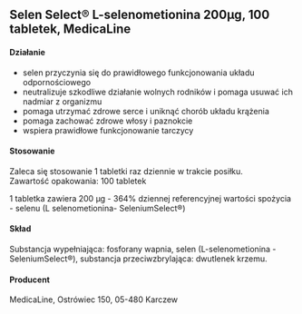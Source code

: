 ## Selen Select® L-selenometionina 200µg, 100 tabletek, MedicaLine

#### Działanie

- selen przyczynia się do prawidłowego funkcjonowania układu odpornościowego
- neutralizuje szkodliwe działanie wolnych rodników i pomaga usuwać ich nadmiar z organizmu
- pomaga utrzymać zdrowe serce i uniknąć chorób układu krążenia
- pomaga zachować zdrowe włosy i paznokcie
- wspiera prawidłowe funkcjonowanie tarczycy

#### Stosowanie

Zaleca się stosowanie 1 tabletki raz dziennie w trakcie posiłku.  
Zawartość opakowania: 100 tabletek

1 tabletka zawiera 200 µg - 364% dziennej referencyjnej wartości spożycia - selenu (L selenometionina- SeleniumSelect®)

#### Skład

Substancja wypełniająca: fosforany wapnia, selen (L-selenometionina - SeleniumSelect®), substancja przeciwzbrylająca: dwutlenek krzemu.

#### Producent

MedicaLine, Ostrówiec 150, 05-480 Karczew
